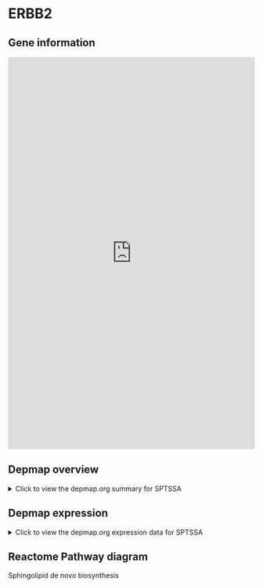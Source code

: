 <h1>ERBB2</h1>

<h2>Gene information</h2>
<iframe src="https://depmap.org/portal/gene/SPTSSA?tab=about" style="border:none;width:100%;height:800px"></iframe>

<h2>Depmap overview</h2>
<details>
  <summary>Click to view the depmap.org summary for SPTSSA</summary>
  <iframe src="https://depmap.org/portal/gene/SPTSSA?tab=overview" style="border:none;width:100%;height:800px"></iframe>
</details>

<h2>Depmap expression</h2>
<details>
  <summary>Click to view the depmap.org expression data for SPTSSA</summary>
  <iframe src="https://depmap.org/portal/gene/SPTSSA?tab=characterization" style="border:none;width:100%;height:800px"></iframe>
</details>



<h2>Reactome Pathway diagram</h2>
Sphingolipid de novo biosynthesis
<div id="diagramHolder"></div>

<script>
    //Creating the Reactome Diagram widget
    //Take into account a proxy needs to be set up in your server side pointing to www.reactome.org
    function onReactomeDiagramReady(){  //This function is automatically called when the widget code is ready to be used
        var diagram = Reactome.Diagram.create({
            "placeHolder" : "diagramHolder",
            "width" : 900,
            "height" : 500
        });

        //Initialising it to the "Hemostasis" pathway
        diagram.loadDiagram("R-HSA-1660661");

        //Adding different listeners

        diagram.onDiagramLoaded(function (loaded) {
            console.info("Loaded ", loaded);
            diagram.flagItems("BAD");
	    diagram.flagItems("Q92934");
            if (loaded == "R-HSA-1660661") diagram.selectItem("R-HSA-1660661");
        });

     }
</script>



